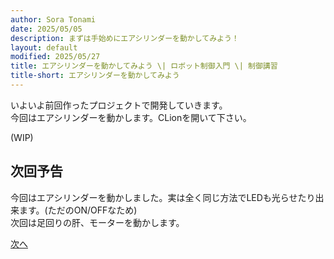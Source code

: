 ```yaml
---
author: Sora Tonami
date: 2025/05/05
description: まずは手始めにエアシリンダーを動かしてみよう！
layout: default
modified: 2025/05/27
title: エアシリンダーを動かしてみよう \| ロボット制御入門 \| 制御講習
title-short: エアシリンダーを動かしてみよう
---
```


いよいよ前回作ったプロジェクトで開発していきます。\
今回はエアシリンダーを動かします。CLionを開いて下さい。

(WIP)

## 次回予告

今回はエアシリンダーを動かしました。実は全く同じ方法でLEDも光らせたり出来ます。(ただのON/OFFなため)\
次回は足回りの肝、モーターを動かします。

[次へ](6)
